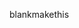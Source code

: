 <html>
  <head>
  </head>
  <body>
   <p onclick="alert('알림테스트')">blankmakethis</p>
  </body>
</html> 
